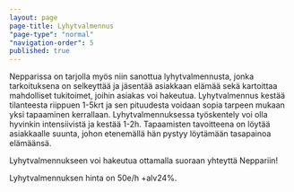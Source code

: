```yaml
---
layout: page
page-title: Lyhytvalmennus
"page-type": "normal"
"navigation-order": 5
published: true
---
```



Nepparissa on tarjolla myös niin sanottua lyhytvalmennusta, jonka tarkoituksena on selkeyttää ja jäsentää asiakkaan elämää sekä kartoittaa mahdolliset tukitoimet, joihin asiakas voi hakeutua.
Lyhytvalmennus kestää tilanteesta riippuen 1-5krt ja sen pituudesta voidaan sopia tarpeen mukaan yksi tapaaminen kerrallaan. 
Lyhytvalmennuksessa työskentely voi olla hyvinkin intensiivistä ja kestää 1-2h. Tapaamisten tavoitteena on löytää asiakkaalle suunta, johon etenemällä hän pystyy löytämään tasapainoa elämäänsä.

Lyhytvalmennukseen voi hakeutua ottamalla suoraan yhteyttä Neppariin!

Lyhytvalmennuksen hinta on 50e/h +alv24%.